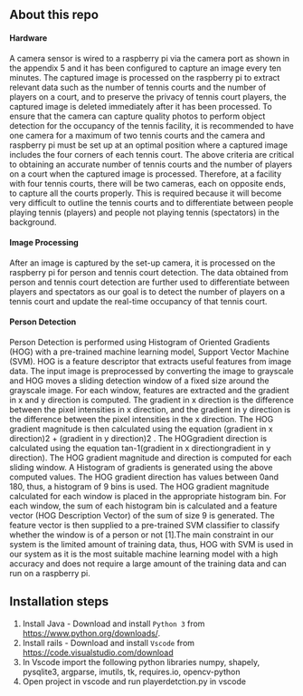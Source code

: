 ## About this repo

#### Hardware
A camera sensor is wired to a raspberry pi via the camera port as shown in the appendix 5 and it has been configured to capture an image every ten minutes. The captured image is processed on the raspberry pi to extract relevant data such as the number of tennis courts and the number of players on a court, and to preserve the privacy of tennis court players, the captured image is deleted immediately after it has been processed.
To ensure that the camera can capture quality photos to perform object detection for the occupancy of the tennis facility, it is recommended to have one camera for a maximum of two tennis courts and the camera and raspberry pi must be set up at an optimal position where a captured image includes the four corners of each tennis court. The above criteria are critical to obtaining an accurate number of tennis courts and the number of players on a court when the captured image is processed. 
Therefore, at a facility with four tennis courts, there will be two cameras, each on opposite ends, to capture all the courts properly. This is required because it will become very difficult to outline the tennis courts and to differentiate between people playing tennis (players) and people not playing tennis (spectators)  in the background.

#### Image Processing 
After an image is captured by the set-up camera, it is processed on the raspberry pi for person and tennis court detection. The data obtained from person and tennis court detection are further used to differentiate between players and spectators as our goal is to detect the number of players on a tennis court and update the real-time occupancy of that tennis court.
#### Person Detection 
Person Detection is performed using Histogram of Oriented Gradients (HOG) with a pre-trained machine learning model, Support Vector Machine (SVM). HOG is a feature descriptor that extracts useful features from image data. 
The input image is preprocessed by converting the image to grayscale and HOG moves a sliding detection window of a fixed size around the grayscale image. For each window, features are extracted and the gradient in x and y direction is computed. The gradient in x direction is the difference between the pixel intensities in x direction, and the gradient in y direction is the difference between the pixel intensities in the x direction. The HOG gradient magnitude is then calculated using the equation (gradient in x direction)2 + (gradient in y direction)2 . The HOGgradient direction is calculated using the equation tan-1(gradient in x directiongradient in y direction). The HOG gradient magnitude and direction is computed for each sliding window. 
A Histogram of gradients is generated using the above computed values. The HOG gradient direction has values between 0and 180, thus, a histogram of 9 bins is used. The HOG gradient magnitude calculated for each window is placed in the appropriate histogram bin.  For each window, the sum of each histogram bin is calculated and a feature vector (HOG Description Vector) of the sum of size 9 is generated. 
The feature vector is then supplied to a pre-trained SVM classifier to classify whether the window is of a person or not [1].The main constraint in our system is the limited amount of training data, thus, HOG with SVM is used in our system as it is the most suitable machine learning model with a high accuracy and does not require a large amount of the training data and can run on a raspberry pi.

## Installation steps

1. Install Java - Download and install ```Python 3``` from https://www.python.org/downloads/. 
2. Install rails - Download and install ```Vscode``` from https://code.visualstudio.com/download
3. In Vscode import the following python libraries numpy, shapely, pysqlite3, argparse, imutils, tk, requires.io, opencv-python
4. Open project in vscode and run playerdetction.py in vscode




